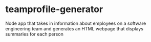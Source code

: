 # teamprofile-generator
Node app that takes in information about employees on a software engineering team and generates an HTML webpage that displays summaries for each person
